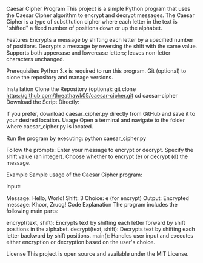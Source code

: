 Caesar Cipher Program
This project is a simple Python program that uses the Caesar Cipher algorithm to encrypt and decrypt messages. The Caesar Cipher is a type of substitution cipher where each letter in the text is "shifted" a fixed number of positions down or up the alphabet.

Features
Encrypts a message by shifting each letter by a specified number of positions.
Decrypts a message by reversing the shift with the same value.
Supports both uppercase and lowercase letters; leaves non-letter characters unchanged.


Prerequisites
Python 3.x is required to run this program.
Git (optional) to clone the repository and manage versions.

Installation
Clone the Repository (optiona):
git clone https://github.com/threathawk05/caesar-cipher.git
cd caesar-cipher
Download the Script Directly:

If you prefer, download caesar_cipher.py directly from GitHub and save it to your desired location.
Usage
Open a terminal and navigate to the folder where caesar_cipher.py is located.

Run the program by executing:
python caesar_cipher.py


Follow the prompts:
Enter your message to encrypt or decrypt.
Specify the shift value (an integer).
Choose whether to encrypt (e) or decrypt (d) the message.


Example
Sample usage of the Caesar Cipher program:

Input:

Message: Hello, World!
Shift: 3
Choice: e (for encrypt)
Output:
Encrypted message: Khoor, Zruog!
Code Explanation
The program includes the following main parts:

encrypt(text, shift): Encrypts text by shifting each letter forward by shift positions in the alphabet.
decrypt(text, shift): Decrypts text by shifting each letter backward by shift positions.
main(): Handles user input and executes either encryption or decryption based on the user's choice.

License
This project is open source and available under the MIT License.

